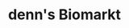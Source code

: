 ---
title: "denn's Biomarkt"
url: /nuernberg/denns-biomarkt-aeussere-cramer-klett-strasse/
shop: Supermarkt
---
